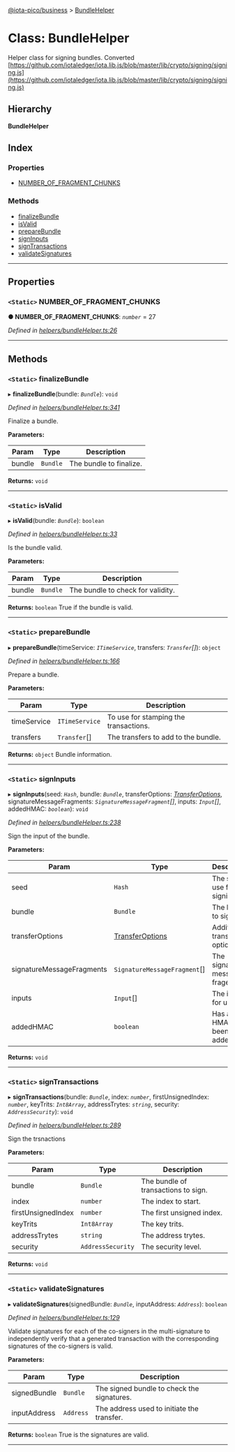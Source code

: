 [@iota-pico/business](../README.md) > [BundleHelper](../classes/bundlehelper.md)

# Class: BundleHelper

Helper class for signing bundles. Converted [https://github.com/iotaledger/iota.lib.js/blob/master/lib/crypto/signing/signing.js](https://github.com/iotaledger/iota.lib.js/blob/master/lib/crypto/signing/signing.js)

## Hierarchy

**BundleHelper**

## Index

### Properties

* [NUMBER_OF_FRAGMENT_CHUNKS](bundlehelper.md#number_of_fragment_chunks)

### Methods

* [finalizeBundle](bundlehelper.md#finalizebundle)
* [isValid](bundlehelper.md#isvalid)
* [prepareBundle](bundlehelper.md#preparebundle)
* [signInputs](bundlehelper.md#signinputs)
* [signTransactions](bundlehelper.md#signtransactions)
* [validateSignatures](bundlehelper.md#validatesignatures)

---

## Properties

<a id="number_of_fragment_chunks"></a>

### `<Static>` NUMBER_OF_FRAGMENT_CHUNKS

**● NUMBER_OF_FRAGMENT_CHUNKS**: *`number`* = 27

*Defined in [helpers/bundleHelper.ts:26](https://github.com/iota-pico/business/blob/983951e/src/helpers/bundleHelper.ts#L26)*

___

## Methods

<a id="finalizebundle"></a>

### `<Static>` finalizeBundle

▸ **finalizeBundle**(bundle: *`Bundle`*): `void`

*Defined in [helpers/bundleHelper.ts:341](https://github.com/iota-pico/business/blob/983951e/src/helpers/bundleHelper.ts#L341)*

Finalize a bundle.

**Parameters:**

| Param | Type | Description |
| ------ | ------ | ------ |
| bundle | `Bundle` |  The bundle to finalize. |

**Returns:** `void`

___
<a id="isvalid"></a>

### `<Static>` isValid

▸ **isValid**(bundle: *`Bundle`*): `boolean`

*Defined in [helpers/bundleHelper.ts:33](https://github.com/iota-pico/business/blob/983951e/src/helpers/bundleHelper.ts#L33)*

Is the bundle valid.

**Parameters:**

| Param | Type | Description |
| ------ | ------ | ------ |
| bundle | `Bundle` |  The bundle to check for validity. |

**Returns:** `boolean`
True if the bundle is valid.

___
<a id="preparebundle"></a>

### `<Static>` prepareBundle

▸ **prepareBundle**(timeService: *`ITimeService`*, transfers: *`Transfer`[]*): `object`

*Defined in [helpers/bundleHelper.ts:166](https://github.com/iota-pico/business/blob/983951e/src/helpers/bundleHelper.ts#L166)*

Prepare a bundle.

**Parameters:**

| Param | Type | Description |
| ------ | ------ | ------ |
| timeService | `ITimeService` |  To use for stamping the transactions. |
| transfers | `Transfer`[] |  The transfers to add to the bundle. |

**Returns:** `object`
Bundle information.

___
<a id="signinputs"></a>

### `<Static>` signInputs

▸ **signInputs**(seed: *`Hash`*, bundle: *`Bundle`*, transferOptions: *[TransferOptions](../#transferoptions)*, signatureMessageFragments: *`SignatureMessageFragment`[]*, inputs: *`Input`[]*, addedHMAC: *`boolean`*): `void`

*Defined in [helpers/bundleHelper.ts:238](https://github.com/iota-pico/business/blob/983951e/src/helpers/bundleHelper.ts#L238)*

Sign the input of the bundle.

**Parameters:**

| Param | Type | Description |
| ------ | ------ | ------ |
| seed | `Hash` |  The seed to use for signing. |
| bundle | `Bundle` |  The bundle to sign. |
| transferOptions | [TransferOptions](../#transferoptions) |  Additional transfer options. |
| signatureMessageFragments | `SignatureMessageFragment`[] |  The signature message fragemtns. |
| inputs | `Input`[] |  The input for use. |
| addedHMAC | `boolean` |  Has an HMAC been added. |

**Returns:** `void`

___
<a id="signtransactions"></a>

### `<Static>` signTransactions

▸ **signTransactions**(bundle: *`Bundle`*, index: *`number`*, firstUnsignedIndex: *`number`*, keyTrits: *`Int8Array`*, addressTrytes: *`string`*, security: *`AddressSecurity`*): `void`

*Defined in [helpers/bundleHelper.ts:289](https://github.com/iota-pico/business/blob/983951e/src/helpers/bundleHelper.ts#L289)*

Sign the trsnactions

**Parameters:**

| Param | Type | Description |
| ------ | ------ | ------ |
| bundle | `Bundle` |  The bundle of transactions to sign. |
| index | `number` |  The index to start. |
| firstUnsignedIndex | `number` |  The first unsigned index. |
| keyTrits | `Int8Array` |  The key trits. |
| addressTrytes | `string` |  The address trytes. |
| security | `AddressSecurity` |  The security level. |

**Returns:** `void`

___
<a id="validatesignatures"></a>

### `<Static>` validateSignatures

▸ **validateSignatures**(signedBundle: *`Bundle`*, inputAddress: *`Address`*): `boolean`

*Defined in [helpers/bundleHelper.ts:129](https://github.com/iota-pico/business/blob/983951e/src/helpers/bundleHelper.ts#L129)*

Validate signatures for each of the co-signers in the multi-signature to independently verify that a generated transaction with the corresponding signatures of the co-signers is valid.

**Parameters:**

| Param | Type | Description |
| ------ | ------ | ------ |
| signedBundle | `Bundle` |  The signed bundle to check the signatures. |
| inputAddress | `Address` |  The address used to initiate the transfer. |

**Returns:** `boolean`
True is the signatures are valid.

___

